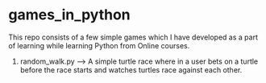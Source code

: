 # games_in_python

This repo consists of a few simple games which I have developed as a part of learning while learning Python from Online courses.

1. random_walk.py --> A simple turtle race where in a user bets on a turtle before the race starts and watches turtles race against each other.
